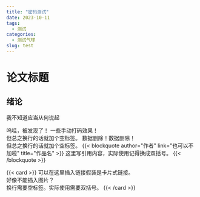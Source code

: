 ```yaml
---
title: "密码测试"
date: 2023-10-11
tags:
  - 测试 
categories: 
  - 测试气球
slug: test
---
```



# 论文标题

## 绪论
我不知道应当从何说起

</body>
</html>

<span class="shady">呜哇，被发现了！</span>
<span class="blur">一些手动打码效果！<br>但总之换行的话就加个空标签。</span>
<span class="shady">数据删除！数据删除！<br>但总之换行的话就加个空标签。</span>
{{< blockquote author="作者" link="也可以不加啦" title="作品名" >}}
这里写引用内容，实际使用记得换成双括号。
{{< /blockquote >}}


{{< card >}}
可以在这里插入链接假装是卡片式链接。
<br/>
好像不能插入图片？
<br/>
换行需要空标签。实际使用需要双括号。
{{< /card >}}
